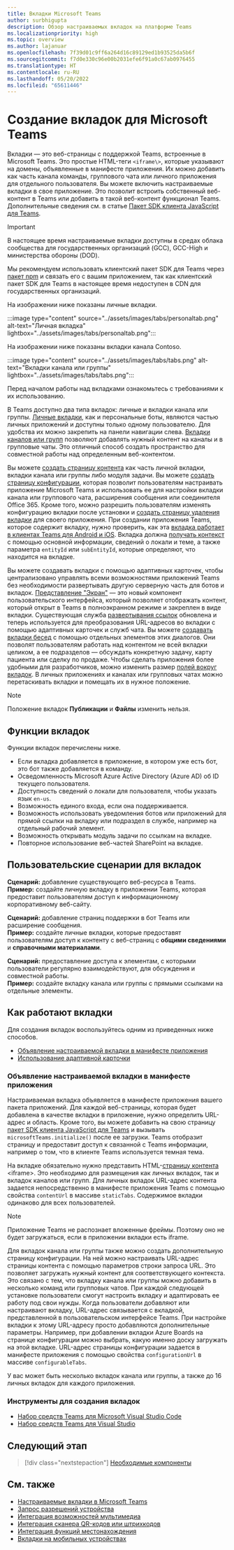 ```yaml
---
title: Вкладки Microsoft Teams
author: surbhigupta
description: Обзор настраиваемых вкладок на платформе Teams
ms.localizationpriority: high
ms.topic: overview
ms.author: lajanuar
ms.openlocfilehash: 7f39d01c9ff6a264d16c89129ed1b93525da5b6f
ms.sourcegitcommit: f7d0e330c96e00b2031efe6f91a0c67ab0976455
ms.translationtype: HT
ms.contentlocale: ru-RU
ms.lasthandoff: 05/20/2022
ms.locfileid: "65611446"
---
```

# <a name="build-tabs-for-microsoft-teams"></a>Создание вкладок для Microsoft Teams

Вкладки — это веб-страницы с поддержкой Teams, встроенные в Microsoft Teams. Это простые HTML-теги `<iframe\>`, которые указывают на домены, объявленные в манифесте приложения. Их можно добавить как часть канала команды, группового чата или личного приложения для отдельного пользователя. Вы можете включить настраиваемые вкладки в свое приложение. Это позволит встроить собственный веб-контент в Teams или добавить в такой веб-контент функционал Teams. Дополнительные сведения см. в статье [Пакет SDK клиента JavaScript для Teams](/javascript/api/overview/msteams-client).

> [!IMPORTANT]
> В настоящее время настраиваемые вкладки доступны в средах облака сообщества для государственных организаций (GCC), GCC-High и министерства обороны (DOD).
>
> Мы рекомендуем использовать клиентский пакет SDK для Teams через [пакет npm](https://www.npmjs.com/package/@microsoft/teams-js) и связать его с вашим приложением, так как клиентский пакет SDK для Teams в настоящее время недоступен в CDN для государственных организаций.

На изображении ниже показаны личные вкладки.

:::image type="content" source="../assets/images/tabs/personaltab.png" alt-text="Личная вкладка" lightbox="../assets/images/tabs/personaltab.png":::

На изображении ниже показаны вкладки канала Contoso.

:::image type="content" source="../assets/images/tabs/tabs.png" alt-text="Вкладки канала или группы" lightbox="../assets/images/tabs/tabs.png":::

Перед началом работы над вкладками ознакомьтесь с требованиями к их использованию.

В Teams доступно два типа вкладок: личные и вкладки канала или группы. [Личные вкладки](~/tabs/how-to/create-personal-tab.md), как и персональные боты, являются частью личных приложений и доступны только одному пользователю. Для удобства их можно закрепить на панели навигации слева. [Вкладки каналов или групп](~/tabs/how-to/create-channel-group-tab.md) позволяют добавлять нужный контент на каналы и в групповые чаты. Это отличный способ создать пространство для совместной работы над определенным веб-контентом.

Вы можете [создать страницу контента](~/tabs/how-to/create-tab-pages/content-page.md) как часть личной вкладки, вкладки канала или группы либо модуля задачи. Вы можете [создать страницу конфигурации](~/tabs/how-to/create-tab-pages/configuration-page.md), которая позволит пользователям настраивать приложение Microsoft Teams и использовать ее для настройки вкладки канала или группового чата, расширения сообщения или соединителя Office 365. Кроме того, можно разрешить пользователям изменять конфигурацию вкладки после установки и [создать страницу удаления вкладки](~/tabs/how-to/create-tab-pages/removal-page.md) для своего приложения. При создании приложения Teams, которое содержит вкладку, нужно проверить, как эта [вкладка работает в клиентах Teams для Android и iOS](~/tabs/design/tabs-mobile.md). Вкладка должна [получать контекст](~/tabs/how-to/access-teams-context.md) с помощью основной информации, сведений о локали и теме, а также параметра `entityId` или `subEntityId`, которые определяют, что находится на вкладке.

Вы можете создавать вкладки с помощью адаптивных карточек, чтобы централизовано управлять всеми возможностями приложений Teams без необходимости развертывать другую серверную часть для ботов и вкладок. [Представление "Экран"](~/tabs/tabs-link-unfurling.md) — это новый компонент пользовательского интерфейса, который позволяет отображать контент, который открыт в Teams в полноэкранном режиме и закреплен в виде вкладки. Существующая служба [развертывания ссылок](~/tabs/tabs-link-unfurling.md) обновлена и теперь используется для преобразования URL-адресов во вкладки с помощью адаптивных карточек и служб чата. Вы можете [создавать вкладки бесед](~/tabs/how-to/conversational-tabs.md) с помощью отдельных элементов этих диалогов. Они позволят пользователям работать над контентом не всей вкладки целиком, а ее подразделов — обсуждать конкретную задачу, карту пациента или сделку по продаже. Чтобы сделать приложения более удобными для разработчиков, можно изменить размер [полей вокруг вкладок](~/resources/removing-tab-margins.md). В личных приложениях и каналах или групповых чатах можно перетаскивать вкладки и помещать их в нужное положение.

> [!NOTE]
> Положение вкладок **Публикации** и **Файлы** изменить нельзя.

## <a name="tab-features"></a>Функции вкладок

Функции вкладок перечислены ниже.

* Если вкладка добавляется в приложение, в котором уже есть бот, это бот также добавляется в команду.
* Осведомленность Microsoft Azure Active Directory (Azure AD) об ID текущего пользователя.
* Доступность сведений о локали для пользователя, чтобы указать язык `en-us`.
* Возможность единого входа, если она поддерживается.
* Возможность использовать уведомления ботов или приложений для прямой ссылки на вкладку или подраздел в службе, например на отдельный рабочий элемент.
* Возможность открывать модуль задачи по ссылкам на вкладке.
* Повторное использование веб-частей SharePoint на вкладке.

## <a name="tabs-user-scenarios"></a>Пользовательские сценарии для вкладок

**Сценарий:** добавление существующего веб-ресурса в Teams. \
**Пример:** создайте личную вкладку в приложении Teams, которая предоставит пользователям доступ к информационному корпоративному веб-сайту.

**Сценарий:** добавление страниц поддержки в бот Teams или расширение сообщения. \
**Пример:** создайте личные вкладки, которые предоставят пользователям доступ к контенту с веб-страниц с **общими сведениями** и **справочными материалами**.

**Сценарий:** предоставление доступа к элементам, с которыми пользователи регулярно взаимодействуют, для обсуждения и совместной работы. \
**Пример:** создайте вкладку канала или группы с прямыми ссылками на отдельные элементы.

## <a name="understand-how-tabs-work"></a>Как работают вкладки

Для создания вкладок воспользуйтесь одним из приведенных ниже способов.

* [Объявление настраиваемой вкладки в манифесте приложения](#declare-custom-tab-in-app-manifest)
* [Использование адаптивной карточки](~/tabs/how-to/build-adaptive-card-tabs.md)

### <a name="declare-custom-tab-in-app-manifest"></a>Объявление настраиваемой вкладки в манифесте приложения

Настраиваемая вкладка объявляется в манифесте приложения вашего пакета приложений. Для каждой веб-страницы, которая будет добавлена в качестве вкладки в приложение, нужно определить URL-адрес и область. Кроме того, вы можете добавить на свою страницу [пакет SDK клиента JavaScript для Teams](/javascript/api/overview/msteams-client) и вызывать `microsoftTeams.initialize()` после ее загрузки. Teams отобразит страницу и предоставит доступ к связанной с Teams информации, например о том, что в клиенте Teams используется темная тема.

На вкладке обязательно нужно представить HTML-[страницу контента](~/tabs/how-to/create-tab-pages/content-page.md) <iframe\>. Это необходимо для размещения как личных вкладок, так и вкладок каналов или групп. Для личных вкладок URL-адрес контента задается непосредственно в манифесте приложения Teams с помощью свойства `contentUrl` в массиве `staticTabs`. Содержимое вкладки одинаково для всех пользователей.

> [!Note]
> Приложение Teams не распознает вложенные фреймы. Поэтому оно не будет загружаться, если в приложении вкладки есть iframe.

Для вкладок канала или группы также можно создать дополнительную страницу конфигурации. На ней можно настраивать URL-адрес страницы контента с помощью параметров строки запроса URL. Это позволяет загружать нужный контент для соответствующего контекста. Это связано с тем, что вкладку канала или группы можно добавить в несколько команд или групповых чатов. При каждой следующей установке пользователи смогут настроить вкладку и адаптировать ее работу под свои нужды. Когда пользователи добавляют или настраивают вкладку, URL-адрес связывается с вкладкой, представленной в пользовательском интерфейсе Teams. При настройке вкладки к этому URL-адресу просто добавляются дополнительные параметры. Например, при добавлении вкладки Azure Boards на странице конфигурации можно выбрать, какую именно доску загружать на этой вкладке. URL-адрес страницы конфигурации задается в манифесте приложения с помощью свойства `configurationUrl` в массиве `configurableTabs`.

У вас может быть несколько вкладок канала или группы, а также до 16 личных вкладок для каждого приложения.

### <a name="tools-to-build-tabs"></a>Инструменты для создания вкладок

* [Набор средств Teams для Microsoft Visual Studio Code](../toolkit/visual-studio-code-overview.md)
* [Набор средств Teams для Visual Studio](../toolkit/visual-studio-overview.md)

## <a name="next-step"></a>Следующий этап

> [!div class="nextstepaction"]
> [Необходимые компоненты](~/tabs/how-to/tab-requirements.md)

## <a name="see-also"></a>См. также

* [Настраиваемые вкладки в Microsoft Teams](/microsoftteams/built-in-custom-tabs#develop-custom-tabs)
* [Запрос разрешений устройства](../concepts/device-capabilities/native-device-permissions.md)
* [Интеграция возможностей мультимедиа](../concepts/device-capabilities/mobile-camera-image-permissions.md)
* [Интеграция сканера QR-кодов или штрихкодов](../concepts/device-capabilities/qr-barcode-scanner-capability.md)
* [Интеграция функций местонахождения](../concepts/device-capabilities/location-capability.md)
* [Вкладки на мобильных устройствах](design/tabs-mobile.md#tabs-on-mobile)

